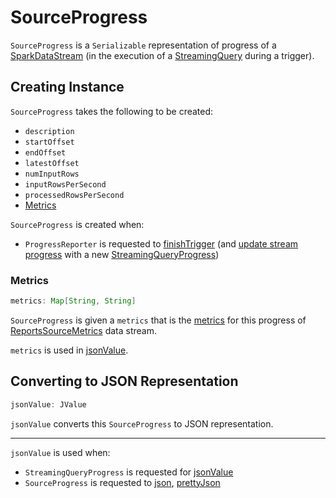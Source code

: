 # SourceProgress

`SourceProgress` is a `Serializable` representation of progress of a [SparkDataStream](../SparkDataStream.md) (in the execution of a [StreamingQuery](../StreamingQuery.md) during a trigger).

## Creating Instance

`SourceProgress` takes the following to be created:

* <span id="description"> `description`
* <span id="startOffset"> `startOffset`
* <span id="endOffset"> `endOffset`
* <span id="latestOffset"> `latestOffset`
* <span id="numInputRows"> `numInputRows`
* <span id="inputRowsPerSecond"> `inputRowsPerSecond`
* <span id="processedRowsPerSecond"> `processedRowsPerSecond`
* [Metrics](#metrics)

`SourceProgress` is created when:

* `ProgressReporter` is requested to [finishTrigger](ProgressReporter.md#finishTrigger) (and [update stream progress](ProgressReporter.md#updateProgress) with a new [StreamingQueryProgress](StreamingQueryProgress.md#sources))

### <span id="metrics"> Metrics

```java
metrics: Map[String, String]
```

`SourceProgress` is given a `metrics` that is the [metrics](../ReportsSourceMetrics.md#metrics) for this progress of [ReportsSourceMetrics](../ReportsSourceMetrics.md) data stream.

`metrics` is used in [jsonValue](#jsonValue).

## <span id="jsonValue"> Converting to JSON Representation

```scala
jsonValue: JValue
```

`jsonValue` converts this `SourceProgress` to JSON representation.

---

`jsonValue` is used when:

* `StreamingQueryProgress` is requested for [jsonValue](StreamingQueryProgress.md#jsonValue)
* `SourceProgress` is requested to [json](#json), [prettyJson](#prettyJson)
